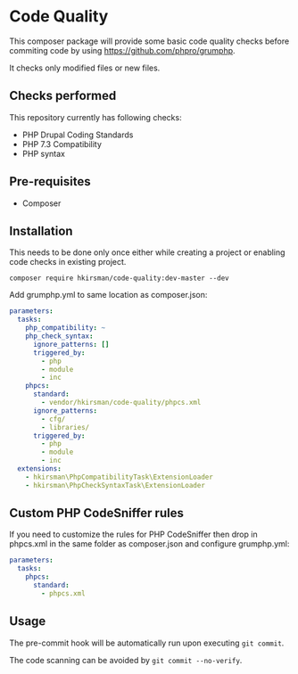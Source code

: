 # Code Quality

This composer package will provide some basic code quality checks before commiting code by using
https://github.com/phpro/grumphp.

It checks only modified files or new files.

## Checks performed

This repository currently has following checks:

* PHP Drupal Coding Standards
* PHP 7.3 Compatibility
* PHP syntax

## Pre-requisites

* Composer

## Installation

This needs to be done only once either while creating a project or enabling code checks in existing project.

`composer require hkirsman/code-quality:dev-master --dev`

Add grumphp.yml to same location as composer.json:
````yml
parameters:
  tasks:
    php_compatibility: ~
    php_check_syntax:
      ignore_patterns: []
      triggered_by:
        - php
        - module
        - inc
    phpcs:
      standard:
        - vendor/hkirsman/code-quality/phpcs.xml
      ignore_patterns:
        - cfg/
        - libraries/
      triggered_by:
        - php
        - module
        - inc
  extensions:
    - hkirsman\PhpCompatibilityTask\ExtensionLoader
    - hkirsman\PhpCheckSyntaxTask\ExtensionLoader
````

## Custom PHP CodeSniffer rules

If you need to customize the rules for PHP CodeSniffer then drop in phpcs.xml in the same
folder as composer.json and configure grumphp.yml:
````yml
parameters:
  tasks:
    phpcs:
      standard:
        - phpcs.xml
````

## Usage

The pre-commit hook will be automatically run upon executing `git commit`.

The code scanning can be avoided by `git commit --no-verify`.
